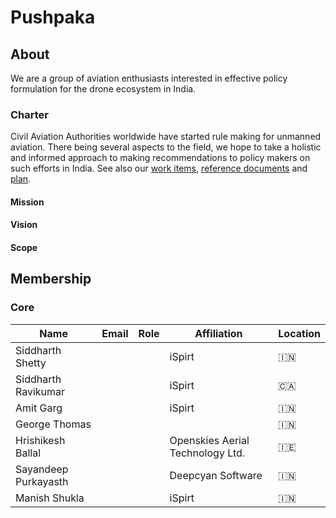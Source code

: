 # Pushpaka

## About

We are a group of aviation enthusiasts interested in effective policy formulation for the drone ecosystem in India.

### Charter

Civil Aviation Authorities worldwide have started rule making for unmanned aviation. There being several aspects to the field, we hope to take a holistic and informed approach to making recommendations to policy makers on such efforts in India. See also our [work items](./work-items/), [reference documents](./ref/index.md) and [plan](./work-items/#plan).

####	Mission

####	Vision

####	Scope

## Membership

### Core

| Name                 | Email                                                                    | Role              | Affiliation                      | Location |
| ----------------     | ---------------------------------------------------------------          | ----------------- | -----------                      | --       |
| Siddharth Shetty     | [<i class="fa fa-envelope-o"></i>](mailto:siddharth.shetty@ispirt.in)    |                   | iSpirt                           | 🇮🇳     |
| Siddharth Ravikumar  | [<i class="fa fa-envelope-o"></i>](mailto:ravikumar.siddharth@gmail.com) |                   | iSpirt                           | 🇨🇦     |
| Amit Garg            | [<i class="fa fa-envelope-o"></i>](mailto:studies.amit@gmail.com)        |                   | iSpirt                           | 🇮🇳     |
| George Thomas        | [<i class="fa fa-envelope-o"></i>](mailto:georj13@gmail.com)             |                   |                                  | 🇮🇳     |
| Hrishikesh Ballal    | [<i class="fa fa-link"></i>](https://about.openskies.sh/#contact)        |                   | Openskies Aerial Technology Ltd. | 🇮🇪     |
| Sayandeep Purkayasth | [<i class="fa fa-envelope-o"></i>](mailto:sayandeep@deepcyan.ai)         |                   | Deepcyan Software                | 🇮🇳     |
| Manish Shukla        | [<i class="fa fa-envelope-o"></i>](mailto:manish.shukla393@gmail.com)    |                   | iSpirt                           | 🇮🇳     |
